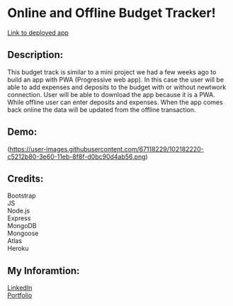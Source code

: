# Online and Offline Budget Tracker!  

[Link to deployed app](https://github.com/tbonexas/budgettracker)  

## Description:  
This budget track is similar to a mini project we had a few weeks ago to build an app with PWA (Progressive web app). In this case the user will be able to add expenses and deposits to the budget with or without newtwork connection. User will be able to download the app because it is a PWA. While offline user can enter deposits and expenses. When the app comes back online the data will be updated from the offline transaction.  

## Demo:  
(https://user-images.githubusercontent.com/67118229/102182220-c5212b80-3e60-11eb-8f8f-d0bc90d4ab56.png)

## Credits:  
Bootstrap  
JS  
Node.js  
Express  
MongoDB  
Mongoose  
Atlas  
Heroku   

## My Inforamtion:  
[LinkedIn]()  
[Portfolio]()  
